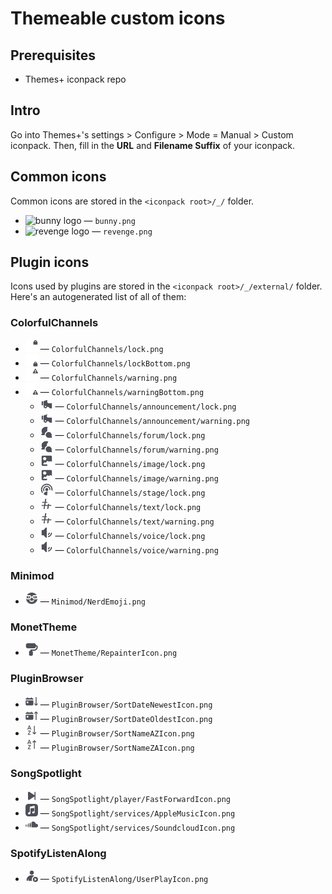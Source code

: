 # Themeable custom icons

## Prerequisites

- Themes+ iconpack repo

## Intro

Go into Themes+'s settings > Configure > Mode = Manual > Custom iconpack. Then, fill in the **URL** and **Filename Suffix** of your iconpack.

## Common icons

Common icons are stored in the `<iconpack root>/_/` folder.

<!-- mod icons hook start -->

- <img src="https://raw.githubusercontent.com/bunny-mod/Bunny/main/src/assets/icons/pyoncord.png" alt="bunny logo" width=20 height=20 /> — `bunny.png`
- <img src="https://raw.githubusercontent.com/revenge-mod/revenge-bundle/main/src/assets/icons/revenge.png" alt="revenge logo" width=20 height=20 /> — `revenge.png`

<!-- mod icons hook end -->

## Plugin icons

Icons used by plugins are stored in the `<iconpack root>/_/external/` folder. Here's an autogenerated list of all of them:

<!-- custom icons hook start -->

### ColorfulChannels

- <img src="../src/plugins/nexxutils/assets/ColorfulChannels/lock.png" alt="ColorfulChannels lock" width=20 height=20 /> — `ColorfulChannels/lock.png`
- <img src="../src/plugins/nexxutils/assets/ColorfulChannels/lockBottom.png" alt="ColorfulChannels lockBottom" width=20 height=20 /> — `ColorfulChannels/lockBottom.png`
- <img src="../src/plugins/nexxutils/assets/ColorfulChannels/warning.png" alt="ColorfulChannels warning" width=20 height=20 /> — `ColorfulChannels/warning.png`
- <img src="../src/plugins/nexxutils/assets/ColorfulChannels/warningBottom.png" alt="ColorfulChannels warningBottom" width=20 height=20 /> — `ColorfulChannels/warningBottom.png`
  - <img src="../src/plugins/nexxutils/assets/ColorfulChannels/announcement/lock.png" alt="ColorfulChannels lock" width=20 height=20 /> — `ColorfulChannels/announcement/lock.png`
  - <img src="../src/plugins/nexxutils/assets/ColorfulChannels/announcement/warning.png" alt="ColorfulChannels warning" width=20 height=20 /> — `ColorfulChannels/announcement/warning.png`
  - <img src="../src/plugins/nexxutils/assets/ColorfulChannels/forum/lock.png" alt="ColorfulChannels lock" width=20 height=20 /> — `ColorfulChannels/forum/lock.png`
  - <img src="../src/plugins/nexxutils/assets/ColorfulChannels/forum/warning.png" alt="ColorfulChannels warning" width=20 height=20 /> — `ColorfulChannels/forum/warning.png`
  - <img src="../src/plugins/nexxutils/assets/ColorfulChannels/image/lock.png" alt="ColorfulChannels lock" width=20 height=20 /> — `ColorfulChannels/image/lock.png`
  - <img src="../src/plugins/nexxutils/assets/ColorfulChannels/image/warning.png" alt="ColorfulChannels warning" width=20 height=20 /> — `ColorfulChannels/image/warning.png`
  - <img src="../src/plugins/nexxutils/assets/ColorfulChannels/stage/lock.png" alt="ColorfulChannels lock" width=20 height=20 /> — `ColorfulChannels/stage/lock.png`
  - <img src="../src/plugins/nexxutils/assets/ColorfulChannels/text/lock.png" alt="ColorfulChannels lock" width=20 height=20 /> — `ColorfulChannels/text/lock.png`
  - <img src="../src/plugins/nexxutils/assets/ColorfulChannels/text/warning.png" alt="ColorfulChannels warning" width=20 height=20 /> — `ColorfulChannels/text/warning.png`
  - <img src="../src/plugins/nexxutils/assets/ColorfulChannels/voice/lock.png" alt="ColorfulChannels lock" width=20 height=20 /> — `ColorfulChannels/voice/lock.png`
  - <img src="../src/plugins/nexxutils/assets/ColorfulChannels/voice/warning.png" alt="ColorfulChannels warning" width=20 height=20 /> — `ColorfulChannels/voice/warning.png`

### Minimod

- <img src="../src/plugins/nexxutils/assets/MiniMod/NerdEmoji.png" alt="Minimod NerdEmoji" width=20 height=20 /> — `Minimod/NerdEmoji.png`

### MonetTheme

- <img src="../src/plugins/monet-theme/assets/icons/RepainterIcon.png" alt="MonetTheme RepainterIcon" width=20 height=20 /> — `MonetTheme/RepainterIcon.png`

### PluginBrowser

- <img src="../src/plugins/plugin-browser/assets/SortDateNewestIcon.png" alt="PluginBrowser SortDateNewestIcon" width=20 height=20 /> — `PluginBrowser/SortDateNewestIcon.png`
- <img src="../src/plugins/plugin-browser/assets/SortDateOldestIcon.png" alt="PluginBrowser SortDateOldestIcon" width=20 height=20 /> — `PluginBrowser/SortDateOldestIcon.png`
- <img src="../src/plugins/plugin-browser/assets/SortNameAZIcon.png" alt="PluginBrowser SortNameAZIcon" width=20 height=20 /> — `PluginBrowser/SortNameAZIcon.png`
- <img src="../src/plugins/plugin-browser/assets/SortNameZAIcon.png" alt="PluginBrowser SortNameZAIcon" width=20 height=20 /> — `PluginBrowser/SortNameZAIcon.png`

### SongSpotlight

  - <img src="../src/plugins/song-spotlight/assets/images/player/FastForwardIcon.png" alt="SongSpotlight FastForwardIcon" width=20 height=20 /> — `SongSpotlight/player/FastForwardIcon.png`
  - <img src="../src/plugins/song-spotlight/assets/images/services/AppleMusicIcon.png" alt="SongSpotlight AppleMusicIcon" width=20 height=20 /> — `SongSpotlight/services/AppleMusicIcon.png`
  - <img src="../src/plugins/song-spotlight/assets/images/services/SoundcloudIcon.png" alt="SongSpotlight SoundcloudIcon" width=20 height=20 /> — `SongSpotlight/services/SoundcloudIcon.png`

### SpotifyListenAlong

- <img src="../src/plugins/nexxutils/assets/SpotifyListenAlong/UserPlayIcon.png" alt="SpotifyListenAlong UserPlayIcon" width=20 height=20 /> — `SpotifyListenAlong/UserPlayIcon.png`

<!-- custom icons hook end -->
